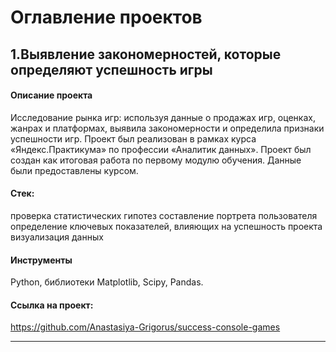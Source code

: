 # Оглавление проектов

## 1.Выявление закономерностей, которые определяют успешность игры

#### Описание проекта

Исследование рынка игр: используя данные о продажах игр, оценках, жанрах и платформах, выявила закономерности и определила признаки успешности игр. Проект был реализован в рамках курса «Яндекс.Практикума» по профессии «Аналитик данных». Проект был создан как итоговая работа по первому модулю обучения. Данные были предоставлены курсом.

#### Стек:
проверка статистических гипотез
составление портрета пользователя
определение ключевых показателей, влияющих на успешность проекта
визуализация данных

#### Инструменты
Python, библиотеки Matplotlib, Scipy, Pandas.

#### Ссылка на проект:
https://github.com/Anastasiya-Grigorus/success-console-games

----


